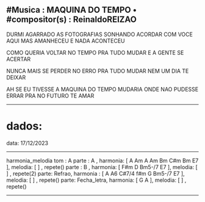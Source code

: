 #Musica : MAQUINA DO TEMPO
• #compositor(s) : ReinaldoREIZAO
---

DURMI AGARRADO AS FOTOGRAFIAS
SONHANDO ACORDAR COM VOCE AQUI
MAS AMANHECEU E NADA ACONTECEU

COMO QUERIA VOLTAR NO TEMPO
PRA TUDO MUDAR
E A GENTE SE ACERTAR

NUNCA MAIS SE PERDER NO ERRO
PRA TUDO MUDAR
NEM UM DIA TE DEIXAR

AH SE EU TIVESSE
A MAQUINA DO TEMPO
MUDARIA ONDE NAO PUDESSE ERRAR
PRA NO FUTURO TE AMAR

---
# dados:
data: 17/12/2023

---
harmonia_melodia
tom : A
parte : A , harmonia: [ A Am A Am Bm C#m Bm E7 ], melodia: [ ] , repete()
parte : B , harmonia: [ F#m D Bm5-/7 E7 ], melodia: [ ] , repete(2)
parte: Refrao, harmonia : [ A A6 C#7/4  f#m G Bm5-/7 E7 ], melodia: [ ] , repete()
parte: Fecha_letra, harmonia: [ G A ], melodia: [ ] , repete()

---

